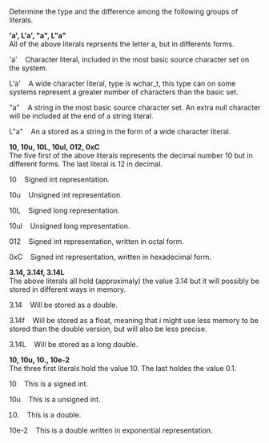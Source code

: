 Determine the type and the difference among the following groups of literals. 

**'a', L'a', "a", L"a"**  
All of the above literals reprsents the letter a, but in differents forms.

'a' &nbsp;&nbsp; Character literal, included in the most basic source character set on the system.  

L'a' &nbsp;&nbsp; A wide character literal, type is wchar_t, this type can on some systems represent a greater number of characters than the basic set. 

"a" &nbsp;&nbsp; A string in the most basic source character set. An extra null character will be included at the end of a string literal. 

L"a" &nbsp;&nbsp; An a stored as a string in the form of a wide character literal.  

**10, 10u, 10L, 10ul, 012, 0xC**  
The five first of the above literals represents the decimal number 10 but in different forms. The last literal is 12 in decimal.

10 &nbsp;&nbsp; Signed int representation.

10u &nbsp;&nbsp; Unsigned int representation.

10L &nbsp;&nbsp; Signed long representation.

10ul &nbsp;&nbsp; Unsigned long representation.

012 &nbsp;&nbsp; Signed int representation, written in octal form.

0xC &nbsp;&nbsp; Signed int representation, written in hexadecimal form.

**3.14, 3.14f, 3.14L**  
The above literals all hold (approximaly) the value 3.14 but it will possibly be stored in different ways in memory.  

3.14 &nbsp;&nbsp; Will be stored as a double.  

3.14f &nbsp;&nbsp; Will be stored as a float, meaning that i might use less memory to be stored than the double version, but will also be less precise.  

3.14L &nbsp;&nbsp; Will be stored as a long double.

**10, 10u, 10., 10e-2**  
The three first literals hold the value 10. The last holdes the value 0.1.  

10 &nbsp;&nbsp; This is a signed int.  

10u &nbsp;&nbsp; This is a unsigned int.  

10. &nbsp;&nbsp; This is a double.  

10e-2 &nbsp;&nbsp; This is a double written in exponential representation.

